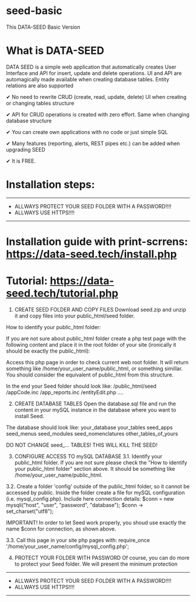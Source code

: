 # seed-basic
This DATA-SEED Basic Version


# What is DATA-SEED

DATA SEED is a simple web application that automatically creates User Interface and API for insert, update and delete operations. UI and API are automagically made available when creating database tables. Entity relations are also supported

✔ No need to rewrite CRUD (create, read, update, delete) UI when creating or changing tables structure

✔ API for CRUD operations is created with zero effort. Same when changing database structure

✔ You can create own applications with no code or just simple SQL

✔ Many features (reporting, alerts, REST pipes etc.) can be added when upgrading SEED

✔ It is FREE.



# Installation steps:

------------------------------------------------------------------
* ALLWAYS PROTECT YOUR SEED FOLDER WITH A PASSWORD!!!!
* ALLWAYS USE HTTPS!!!!
------------------------------------------------------------------

# Installation guide with print-scrrens: https://data-seed.tech/install.php
# Tutorial: https://data-seed.tech/tutorial.php



1. CREATE SEED FOLDER AND COPY FILES
Download seed.zip and unzip it and copy files into your public_html/seed folder.


How to identify your public_html folder:

If you are not sure about public_html folder create a php test page with the following content and place it in the root folder of your site
(ironically it should be exactly the public_html):

<?php
header("Content-Type: text/plain;charset=UTF-8");
print($_SERVER['DOCUMENT_ROOT']);
?>

Access this php page in order to check current web root folder. It will return something like /home/your_user_name/public_html, or something simillar.
You should consider the equivalent of public_html from this structure.


In the end your Seed folder should look like:
/public_html/seed
	/appCode.inc
	/app_reports.inc
	/entityEdit.php
	....





2. CREATE DATABASE TABLES
Open the database.sql file and run the content in your mySQL instance in the database where you want to install Seed.

The database should look like:
your_database
	your_tables
	seed_apps
	seed_menus
	seed_modules
	seed_nomenclatures
	other_tables_of_yours
	


DO NOT CHANGE seed_... TABLES! THIS WILL KILL THE SEED!



3. CONFIGURE ACCESS TO mySQL DATABASE
3.1. Identify your public_html folder. If you are not sure please check the "How to identify your public_html folder" section above.
It should be something like /home/your_user_name/public_html.
 
3.2. Create a folder 'config' outside of the public_html folder, so it cannot be accessed by public.
Inside the folder create a file for mySQL configuration (i.e. mysql_config.php).
Include here connection details:
$conn = new mysqli("host", "user", "password", "database");
$conn -> set_charset("utf8");

IMPORTANT! In order to let Seed work properly, you shoud use exactly the name $conn for connection, as shown above.
 
 
3.3. Call this page in your site php pages with: require_once '/home/your_user_name/config/mysql_config.php';


4. PROTECT YOUR FOLDER WITH PASSWORD
Of course, you can do more to protect your Seed folder. We will present the minimum protection


------------------------------------------------------------------
* ALLWAYS PROTECT YOUR SEED FOLDER WITH A PASSWORD!!!!
* ALLWAYS USE HTTPS!!!!
------------------------------------------------------------------

